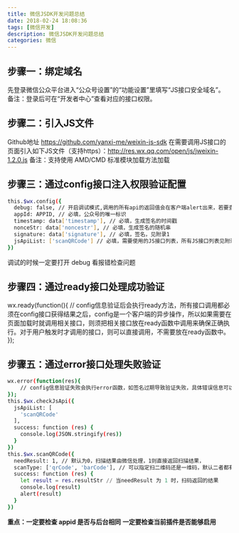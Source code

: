 ```yaml
---
title: 微信JSDK开发问题总结
date: 2018-02-24 18:08:36
tags: [微信开发]
description: 微信JSDK开发问题总结
categories: 微信
---
```

## 步骤一：绑定域名
先登录微信公众平台进入“公众号设置”的“功能设置”里填写“JS接口安全域名”。
备注：登录后可在“开发者中心”查看对应的接口权限。

## 步骤二：引入JS文件
Github地址 https://github.com/yanxi-me/weixin-js-sdk
在需要调用JS接口的页面引入如下JS文件（支持https）：http://res.wx.qq.com/open/js/jweixin-1.2.0.js
备注：支持使用 AMD/CMD 标准模块加载方法加载

## 步骤三：通过config接口注入权限验证配置

````bash
this.$wx.config({
  debug: false, // 开启调试模式,调用的所有api的返回值会在客户端alert出来，若要查看传入的参数，可以在pc端打开，参数信息会通过log打出，仅在pc端时才会打印。
  appId: APPID, // 必填，公众号的唯一标识
  timestamp: data['timestamp'], // 必填，生成签名的时间戳
  nonceStr: data['noncestr'], // 必填，生成签名的随机串
  signature: data['signature'], // 必填，签名，见附录1
  jsApiList: ['scanQRCode'] // 必填，需要使用的JS接口列表，所有JS接口列表见附录2
})
````

调试的时候一定要打开 debug 看报错检查问题

## 步骤四：通过ready接口处理成功验证
wx.ready(function(){
    // config信息验证后会执行ready方法，所有接口调用都必须在config接口获得结果之后，config是一个客户端的异步操作，所以如果需要在页面加载时就调用相关接口，则须把相关接口放在ready函数中调用来确保正确执行。对于用户触发时才调用的接口，则可以直接调用，不需要放在ready函数中。
});

## 步骤五：通过error接口处理失败验证
````bash
wx.error(function(res){
    // config信息验证失败会执行error函数，如签名过期导致验证失败，具体错误信息可以打开config的debug模式查看，也可以在返回的res参数中查看，对于SPA可以在这里更新签名。
});
this.$wx.checkJsApi({
  jsApiList: [
    'scanQRCode'
  ],
  success: function (res) {
    console.log(JSON.stringify(res))
  }
})
this.$wx.scanQRCode({
  needResult: 1, // 默认为0，扫描结果由微信处理，1则直接返回扫描结果，
  scanType: ['qrCode', 'barCode'], // 可以指定扫二维码还是一维码，默认二者都有
  success: function (res) {
    let result = res.resultStr // 当needResult 为 1 时，扫码返回的结果
    console.log(result)
    alert(result)
  }
})
````

**重点：一定要检查 appid 是否与后台相同**
**一定要检查当前插件是否能够启用**






